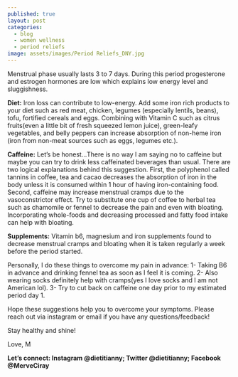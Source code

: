 ```yaml
---
published: true
layout: post
categories:
  - blog
  - women wellness
  - period reliefs
image: assets/images/Period Reliefs_DNY.jpg
---
```


Menstrual phase usually lasts 3 to 7 days. During this period progesterone and estrogen hormones are low which explains low energy level and sluggishness.

**Diet:** Iron loss can contribute to low-energy. Add some iron rich products to your diet such as red meat, chicken, legumes (especially lentils, beans), tofu, fortified cereals and eggs. Combining with Vitamin C such as citrus fruits(even a little bit of fresh squeezed lemon juice), green-leafy vegetables, and belly peppers can increase absorption of non-heme iron (iron from non-meat sources such as eggs, legumes etc.). 

**Caffeine:** Let’s be honest…There is no way I am saying no to caffeine but maybe you can try to drink less caffeinated beverages than usual. There are two logical explanations behind this suggestion. First, the polyphenol called tannins in coffee, tea and cacao decreases the absorption of iron in the body unless it is consumed within 1 hour of having iron-containing food. 
Second, caffeine may increase menstrual cramps due to the vasoconstrictor effect. Try to substitute one cup of coffee to herbal tea such as chamomile or fennel to decrease the pain and even with bloating.
Incorporating whole-foods and decreasing processed and fatty food intake can help with bloating.

**Supplements:** Vitamin b6, magnesium and iron supplements found to decrease menstrual cramps and bloating when it is taken regularly a week before the period started. 

Personally, I do these things to overcome my pain in advance:
1- Taking B6 in advance and drinking fennel tea as soon as I feel it is coming.
2- Also wearing socks definitely help with cramps(yes I love socks and I am not American lol).
3- Try to cut back on caffeine one day prior to my estimated period day 1.

Hope these suggestions help you to overcome your symptoms. Please reach out via instagram or email if you have any questions/feedback!

Stay healthy and shine!

Love,
M


**Let’s connect: Instagram @dietitianny; Twitter @dietitianny; Facebook @MerveCiray**
